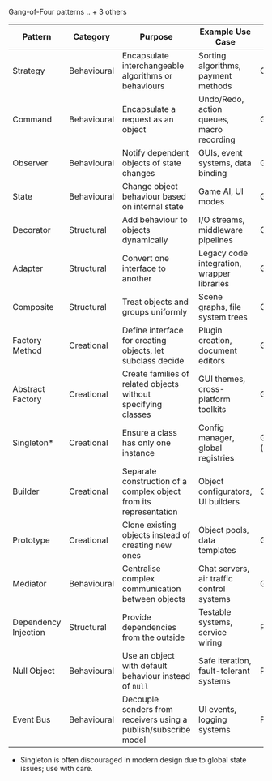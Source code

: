 


Gang-of-Four patterns .. + 3 others

| Pattern            | Category        | Purpose                                                         | Example Use Case                                | Source        |
|--------------------|----------------|------------------------------------------------------------------|--------------------------------------------------|----------------|
| Strategy           | Behavioural      | Encapsulate interchangeable algorithms or behaviours              | Sorting algorithms, payment methods             | GoF            |
| Command            | Behavioural      | Encapsulate a request as an object                               | Undo/Redo, action queues, macro recording       | GoF            |
| Observer           | Behavioural      | Notify dependent objects of state changes                        | GUIs, event systems, data binding                | GoF            |
| State              | Behavioural      | Change object behaviour based on internal state                   | Game AI, UI modes                               | GoF            |
| Decorator          | Structural      | Add behaviour to objects dynamically                              | I/O streams, middleware pipelines                | GoF            |
| Adapter            | Structural      | Convert one interface to another                                 | Legacy code integration, wrapper libraries       | GoF            |
| Composite          | Structural      | Treat objects and groups uniformly                               | Scene graphs, file system trees                  | GoF            |
| Factory Method     | Creational      | Define interface for creating objects, let subclass decide       | Plugin creation, document editors                | GoF            |
| Abstract Factory   | Creational      | Create families of related objects without specifying classes    | GUI themes, cross-platform toolkits              | GoF            |
| Singleton*         | Creational      | Ensure a class has only one instance                             | Config manager, global registries                | GoF (controversial) |
| Builder            | Creational      | Separate construction of a complex object from its representation | Object configurators, UI builders               | GoF            |
| Prototype          | Creational      | Clone existing objects instead of creating new ones              | Object pools, data templates                     | GoF            |
| Mediator           | Behavioural      | Centralise complex communication between objects                 | Chat servers, air traffic control systems        | GoF            |
| Dependency Injection | Structural    | Provide dependencies from the outside                            | Testable systems, service wiring                 | Post-GoF       |
| Null Object        | Behavioural      | Use an object with default behaviour instead of `null`            | Safe iteration, fault-tolerant systems           | Post-GoF       |
| Event Bus          | Behavioural      | Decouple senders from receivers using a publish/subscribe model | UI events, logging systems                       | Post-GoF       |


* Singleton is often discouraged in modern design due to global state issues; use with care.


